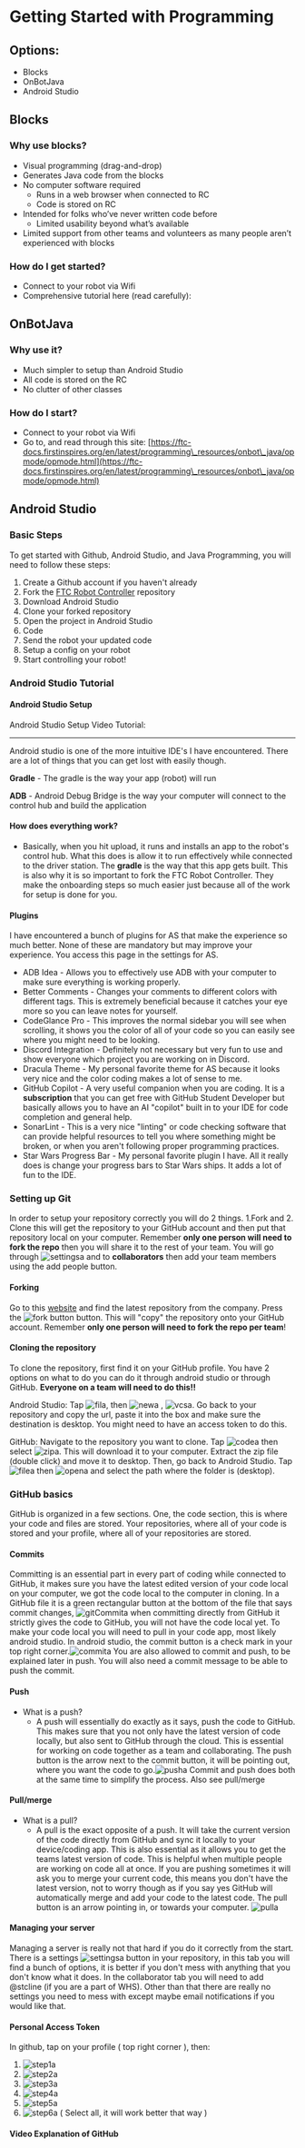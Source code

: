 # Getting Started with Programming

## Options:

* Blocks
* OnBotJava
* Android Studio

## Blocks

### Why use blocks?

* Visual programming (drag-and-drop)
* Generates Java code from the blocks
* No computer software required
  * Runs in a web browser when connected to RC
  * Code is stored on RC
* Intended for folks who’ve never written code before
  * Limited usability beyond what’s available
* Limited support from other teams and volunteers as many people aren’t experienced with blocks

### How do I get started?

* Connect to your robot via Wifi
* Comprehensive tutorial here (read
  carefully):[](https://ftc-docs.firstinspires.org/en/latest/programming\_resources/shared/installing\_javascript\_browser/Installing-a-Javascript-Enabled-Browser.html)

## OnBotJava

### Why use it?

* Much simpler to setup than Android Studio
* All code is stored on the RC
* No clutter of other classes

### How do I start?

* Connect to your robot via Wifi
* Go to, and read through this site: [https://ftc-docs.firstinspires.org/en/latest/programming\_resources/onbot\_java/opmode/opmode.html](https://ftc-docs.firstinspires.org/en/latest/programming\_resources/onbot\_java/opmode/opmode.html)

## Android Studio

### Basic Steps

To get started with Github, Android Studio, and Java Programming, you will need to follow these steps:

1. Create a Github account if you haven't already
2. Fork the [FTC Robot Controller](https://github.com/FIRST-Tech-Challenge/FtcRobotController) repository
3. Download Android Studio
4. Clone your forked repository
5. Open the project in Android Studio
6. Code
7. Send the robot your updated code
8. Setup a config on your robot
9. Start controlling your robot!

### Android Studio Tutorial

#### Android Studio Setup 

Android Studio Setup Video Tutorial:

[](https://youtu.be/BsSF6oaqdbM)

***

Android studio is one of the more intuitive IDE's I have encountered. There are a lot of things that you can get lost with easily though.

**Gradle** - The gradle is the way your app (robot) will run

**ADB** - Android Debug Bridge is the way your computer will connect to the control hub and build the application

#### How does everything work?

* Basically, when you hit upload, it runs and installs an app to the robot's control hub. What this does is allow it to run effectively while connected to the driver station. The **gradle** is the way that this app gets built. This is also why it is so important to fork the FTC Robot Controller. They make the onboarding steps so much easier just because all of the work for setup is done for you.

#### Plugins

I have encountered a bunch of plugins for AS that make the experience so much better. None of these are mandatory but may improve your experience. You access this page in the settings for AS.

* ADB Idea - Allows you to effectively use ADB with your computer to make sure everything is working properly.
* Better Comments - Changes your comments to different colors with different tags. This is extremely beneficial because it catches your eye more so you can leave notes for yourself.
* CodeGlance Pro - This improves the normal sidebar you will see when scrolling, it shows you the color of all of your code so you can easily see where you might need to be looking.
* Discord Integration - Definitely not necessary but very fun to use and show everyone which project you are working on in Discord.
* Dracula Theme - My personal favorite theme for AS because it looks very nice and the color coding makes a lot of sense to me.
* GitHub Copilot - A very useful companion when you are coding. It is a **subscription** that you can get free with GitHub Student Developer but basically allows you to have an AI "copilot" built in to your IDE for code completion and general help.
* SonarLint - This is a very nice "linting" or code checking software that can provide helpful resources to tell you where something might be broken, or when you aren't following proper programming practices.
* Star Wars Progress Bar - My personal favorite plugin I have. All it really does is change your progress bars to Star Wars ships. It adds a lot of fun to the IDE.

### Setting up Git 

In order to setup your repository correctly you will do 2 things. 1.Fork and 2. Clone this will get the repository to your GitHub account and then put that repository local on your computer. Remember **only one person will need to fork the repo** then you will share it to the rest of your team. You will go through ![settingsa](step1.png) and to **collaborators** then add your team members using the add people button.

#### Forking 

Go to this [website](https://github.com/FIRST-Tech-Challenge/FtcRobotController) and find the latest repository from the company. Press the ![fork button](fork.png) button. This will "copy" the repository onto your GitHub account. Remember **only one person will need to fork the repo per team**!

#### Cloning the repository 

To clone the repository, first find it on your GitHub profile. You have 2 options on what to do you can do it through android studio or through GitHub. **Everyone on a team will need to do this!!**

Android Studio: Tap ![fila](file.png), then ![newa](new.png) , ![vcsa](vcs.png). Go back to your repository and copy the url, paste it into the box and make sure the destination is desktop. You might need to have an access token to do this.

GitHub: Navigate to the repository you want to clone. Tap ![codea](code.png) then select ![zipa](zip.png). This will download it to your computer. Extract the zip file (double click) and move it to desktop. Then, go back to Android Studio. Tap ![filea](file.png) then ![opena](open.png) and select the path where the folder is (desktop).

### GitHub basics 

GitHub is organized in a few sections. One, the code section, this is where your code and files are stored. Your repositories, where all of your code is stored and your profile, where all of your repositories are stored.

#### Commits

Committing is an essential part in every part of coding while connected to GitHub, it makes sure you have the latest edited version of your code local on your computer, we got the code local to the computer in cloning. In a GitHub file it is a green rectangular button at the bottom of the file that says commit changes, ![gitCommita](gitCommit.png) when committing directly from GitHub it strictly gives the code to GitHub, you will not have the code local yet. To make your code local you will need to pull in your code app, most likely android studio. In android studio, the commit button is a check mark in your top right corner.![commita](commit.png) You are also allowed to commit and push, to be explained later in push. You will also need a commit message to be able to push the commit.

#### Push

* What is a push?
  * A push will essentially do exactly as it says, push the code to GitHub. This makes sure that you not only have the latest version of code locally, but also sent to GitHub through the cloud. This is essential for working on code together as a team and collaborating. The push button is the arrow next to the commit button, it will be pointing out, where you want the code to go.![pusha](push.png) Commit and push does both at the same time to simplify the process. Also see pull/merge

#### Pull/merge 

* What is a pull?
  * A pull is the exact opposite of a push. It will take the current version of the code directly from GitHub and sync it locally to your device/coding app. This is also essential as it allows you to get the teams latest version of code. This is helpful when multiple people are working on code all at once. If you are pushing sometimes it will ask you to merge your current code, this means you don't have the latest version, not to worry though as if you say yes GitHub will automatically merge and add your code to the latest code. The pull button is an arrow pointing in, or towards your computer. ![pulla](pull.png)

#### Managing your server

Managing a server is really not that hard if you do it correctly from the start. There is a settings ![settingsa](settings.png) button in your repository, in this tab you will find a bunch of options, it is better if you don't mess with anything that you don't know what it does. In the collaborator tab you will need to add @stcline (if you are a part of WHS). Other than that there are really no settings you need to mess with except maybe email notifications if you would like that.

#### Personal Access Token

In github, tap on your profile ( top right corner ), then:

1. ![step1a](step1.png)
2. ![step2a](step2.png)
3. ![step3a](step3.png)
4. ![step4a](step4.png)
5. ![step5a](step5.png)
6. ![step6a](step6.png) ( Select all, it will work better that way )

#### Video Explanation of GitHub 

[](https://youtu.be/AbqlhFFBKnA)
